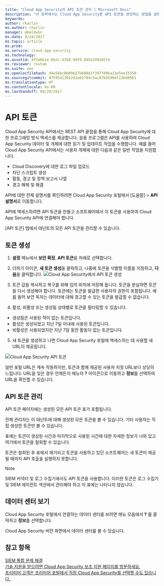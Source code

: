 ```yaml
---
title: "Cloud App Security의 API 토큰 관리 | Microsoft Docs"
description: "이 항목에서는 Cloud App Security용 API 토큰을 생성하는 방법을 설명합니다."
keywords: 
author: rkarlin
ms.author: rkarlin
manager: mbaldwin
ms.date: 9/24/2017
ms.topic: article
ms.prod: 
ms.service: cloud-app-security
ms.technology: 
ms.assetid: 4f5e6b1e-6b2c-4358-98f0-945e2993d5fe
ms.reviewer: reutam
ms.suite: ems
ms.openlocfilehash: d4e56bc0b09b27b600d1f397f89ba13e5ee15350
ms.sourcegitcommit: 8759541301241e03784c5ac87b56986f22bd0561
ms.translationtype: HT
ms.contentlocale: ko-KR
ms.lasthandoff: 09/28/2017
---
```

# <a name="api-tokens"></a>API 토큰
    
Cloud App Security API에서는 REST API 끝점을 통해 Cloud App Security에 대한 프로그래밍 방식 액세스를 제공합니다. 응용 프로그램은 API를 사용하여 Cloud App Security 데이터 및 개체에 대한 읽기 및 업데이트 작업을 수행합니다. 예를 들어 Cloud App Security API에서는 사용자 개체에 대한 다음과 같은 일반 작업을 지원합니다.

- Cloud Discovery에 대한 로그 파일 업로드
- 차단 스크립트 생성
- 활동, 경고 및 정책 보고서 나열
- 경고 해제 및 해결

API에 대한 전체 설명서를 확인하려면 Cloud App Security 포털에서 [도움말] > **API 설명서**로 이동합니다.

API에 액세스하려면 API 토큰을 만들고 소프트웨어에서 이 토큰을 사용하여 Cloud App Security API에 연결해야 합니다.

[API 토큰] 탭에서 테넌트의 모든 API 토큰을 관리할 수 있습니다. 


## <a name="generate-a-token"></a>토큰 생성

1. **설정** 메뉴에서 **보안 확장**, **API 토큰**을 차례로 선택합니다.

2. 더하기 아이콘, **새 토큰 생성**을 클릭하고, 나중에 토큰을 식별할 이름을 지정하고, **다음**을 클릭합니다.
![Cloud App Security에서 API 토큰 생성](./media/api-token-gen.png)

3. 토큰 값을 복사하고 복구를 위해 임의 위치에 저장해 둡니다. 토큰을 분실하면 토큰을 다시 생성해야 합니다. 토큰에는 토큰을 발급한 사용자의 권한이 포함됩니다. 예를 들어 보안 독자는 데이터에 대해 경고할 수 있는 토큰을 발급할 수 없습니다.

4. 활성, 비활성 또는 생성됨 상태별로 토큰을 필터링할 수 있습니다. 

  - 생성됨은 사용된 적이 없는 토큰입니다. 
  - 활성은 생성되었고 지난 7일 이내에 사용된 토큰입니다. 
  - 비활성은 사용되었지만 지난 7일 동안 활동이 없는 토큰입니다.
5. 새 토큰을 생성하고 나면 Cloud App Security 포털에 액세스하는 데 사용할 새 URL이 제공됩니다. 

 ![Cloud App Security API 토큰](./media/generate-api-token.png)

일반 포털 URL은 계속 작동하지만, 토큰과 함께 제공된 사용자 지정 URL보다 상당히 느립니다. URL을 잊은 경우 언제든지 메뉴의 **?** 아이콘으로 이동하고 **정보**를 선택하여 URL을 확인할 수 있습니다.

## <a name="api-token-management"></a>API 토큰 관리

API 토큰 페이지에는 생성된 모든 API 토큰 표가 포함됩니다.

전체 관리자는 이 테넌트에 대해 생성된 모든 토큰을 볼 수 있습니다. 기타 사용자는 직접 생성한 토큰만 볼 수 있습니다.

표에는 토큰이 생성된 시간과 마지막으로 사용된 시간에 대한 자세한 정보가 나와 있고 여기에서 토큰을 철회할 수 있습니다. 

토큰은 철회된 후 표에서 제거되고 토큰을 사용하고 있던 소프트웨어는 새 토큰이 제공될 때까지 API 호출을 실행하지 못합니다. 

> [!NOTE]
> SIEM 커넥터 및 로그 수집기에서도 API 토큰을 사용합니다. 이러한 토큰은 로그 수집기 및 SIEM 에이전트 섹션에서 관리해야 하고 이 표에는 나타나지 않습니다. 


## <a name="view-your-data-center"></a>데이터 센터 보기

Cloud App Security 포털에서 연결하는 데이터 센터를 보려면 메뉴 모음에서 **?** 를 클릭하고 **정보**를 선택합니다. 

Cloud App Security 버전 화면에서 데이터 센터를 볼 수 있습니다.


## <a name="see-also"></a>참고 항목  
[SIEM 통합 문제 해결](troubleshooting-siem.md)   
[기술 지원을 받으려면 Cloud App Security 보조 지원 페이지를 방문하세요.](http://support.microsoft.com/oas/default.aspx?prid=16031)   
[프리미어 고객은 프리미어 포털에서 직접 Cloud App Security를 선택할 수도 있습니다.](https://premier.microsoft.com/)  
  
  